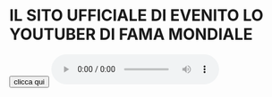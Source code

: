 # IL SITO UFFICIALE DI EVENITO LO YOUTUBER DI FAMA MONDIALE
<input type="button" value="clicca qui" onclick="alert('sus')"/>
  <audio autoplay controls>
<source type="audio/mpeg"src="take-on-me-flute-earrape.mp3">
  <source type="audio/ogg"src="take-on-me-flute-earrape.ogg">
  <source type="audio/wav"src="take-on-me-flute-earrape.wav">
 </audio>
